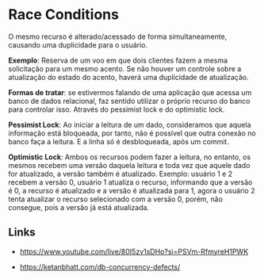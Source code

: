 # Race Conditions
O mesmo recurso é alterado/acessado de forma simultaneamente, causando uma duplicidade para o usuário. 

**Exemplo**: Reserva de um voo em que dois clientes fazem a mesma solicitação para um mesmo acento. Se não houver um controle sobre a atualização do estado do acento, haverá uma duplicidade de atualização. 

**Formas de tratar**: se estivermos falando de uma aplicação que acessa um banco de dados relacional, faz sentido utilizar o próprio recurso do banco para controlar isso. Através do pessimist lock e do optimistic lock. 

**Pessimist Lock**: Ao iniciar a leitura de um dado, consideramos que aquela informação está bloqueada, por tanto, não é possível que outra conexão no banco faça a leitura. E a linha só é desbloqueada, após um commit.

**Optimistic Lock**: Ambos os recursos podem fazer a leitura, no entanto, os mesmos recebem uma versão daquela leitura e toda vez que aquele dado for atualizado, a versão também é atualizado. Exemplo: usuário 1 e 2 recebem a versão 0, usuário 1 atualiza o recurso, informando que a versão é 0, a recurso é atualizado e a versão é atualizada para 1, agora o usuário 2 tenta atualizar o recurso selecionado com a versão 0, porém, não consegue, pois a versão já está atualizada.

## Links
- https://www.youtube.com/live/80I5zv1sDHo?si=PSVm-RfmyreH1PWK

- https://ketanbhatt.com/db-concurrency-defects/

